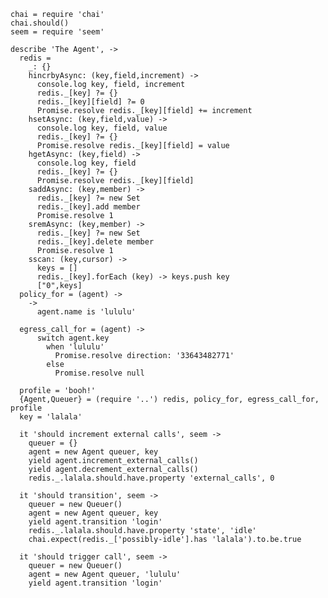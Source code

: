     chai = require 'chai'
    chai.should()
    seem = require 'seem'

    describe 'The Agent', ->
      redis =
        _: {}
        hincrbyAsync: (key,field,increment) ->
          console.log key, field, increment
          redis._[key] ?= {}
          redis._[key][field] ?= 0
          Promise.resolve redis._[key][field] += increment
        hsetAsync: (key,field,value) ->
          console.log key, field, value
          redis._[key] ?= {}
          Promise.resolve redis._[key][field] = value
        hgetAsync: (key,field) ->
          console.log key, field
          redis._[key] ?= {}
          Promise.resolve redis._[key][field]
        saddAsync: (key,member) ->
          redis._[key] ?= new Set
          redis._[key].add member
          Promise.resolve 1
        sremAsync: (key,member) ->
          redis._[key] ?= new Set
          redis._[key].delete member
          Promise.resolve 1
        sscan: (key,cursor) ->
          keys = []
          redis._[key].forEach (key) -> keys.push key
          ["0",keys]
      policy_for = (agent) ->
        ->
          agent.name is 'lululu'

      egress_call_for = (agent) ->
          switch agent.key
            when 'lululu'
              Promise.resolve direction: '33643482771'
            else
              Promise.resolve null

      profile = 'booh!'
      {Agent,Queuer} = (require '..') redis, policy_for, egress_call_for, profile
      key = 'lalala'

      it 'should increment external calls', seem ->
        queuer = {}
        agent = new Agent queuer, key
        yield agent.increment_external_calls()
        yield agent.decrement_external_calls()
        redis._.lalala.should.have.property 'external_calls', 0

      it 'should transition', seem ->
        queuer = new Queuer()
        agent = new Agent queuer, key
        yield agent.transition 'login'
        redis._.lalala.should.have.property 'state', 'idle'
        chai.expect(redis._['possibly-idle'].has 'lalala').to.be.true

      it 'should trigger call', seem ->
        queuer = new Queuer()
        agent = new Agent queuer, 'lululu'
        yield agent.transition 'login'

